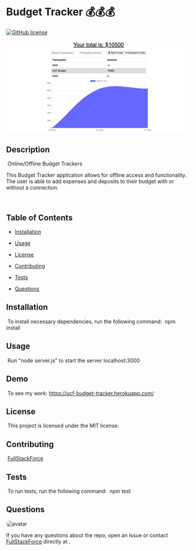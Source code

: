 # Budget Tracker 💰💰💰
[![GitHub license](https://img.shields.io/badge/license-MIT-blue.svg)](https://github.com/FullStackForce)

![FullStackForce](budget.png)

## Description
​
Online/Offline Budget Trackers

This Budget Tracker application allows for offline access and functionality. The user is able to add expenses and deposits to their budget with or without a connection.

​
## Table of Contents
* [Installation](#installation) 
 
* [Usage](#usage) 
 
* [License](#license) 
 
* [Contributing](#contributing) 
 
* [Tests](#tests) 
 
* [Questions](#questions) 

## Installation
​
To install necessary dependencies, run the following command:
​
npm install
​
## Usage
​
Run "node server.js" to start the server localhost:3000
​

## Demo
​
To see my work: https://ucf-budget-tracker.herokuapp.com/


## License
​
This project is licensed under the MIT license.
  
## Contributing
​
[FullStackForce]('https://github.com/FullStackForce') 

## Tests
​
To run tests, run the following command:
​
npm test
​
## Questions
​
<img src="https://avatars1.githubusercontent.com/u/7883863?v=4" alt="avatar" style="border-radius: 16px" width="30" />

If you have any questions about the repo, open an issue or contact [FullStackForce](https://github.com/FullStackForce) directly at .
